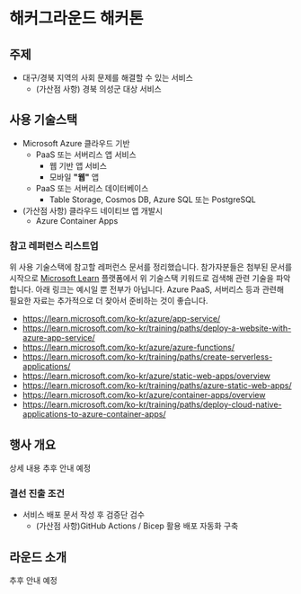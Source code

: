 # 해커그라운드 해커톤

## 주제 

* 대구/경북 지역의 사회 문제를 해결할 수 있는 서비스
    * (가산점 사항) 경북 의성군 대상 서비스

## 사용 기술스택

* Microsoft Azure 클라우드 기반
    * PaaS 또는 서버리스 앱 서비스
        * 웹 기반 앱 서비스
        * 모바일 **"웹"** 앱
    * PaaS 또는 서버리스 데이터베이스
        * Table Storage, Cosmos DB, Azure SQL 또는 PostgreSQL
* (가산점 사항) 클라우드 네이티브 앱 개발시 
    * Azure Container Apps


### 참고 레퍼런스 리스트업

위 사용 기술스택에 참고할 레퍼런스 문서를 정리했습니다. 참가자분들은 첨부된 문서를 시작으로 [Microsoft Learn](https://learn.microsoft.com/ko-kr/) 플랫폼에서 위 기술스택 키워드로 검색해 관련 기술을 파악합니다. 아래 링크는 예시일 뿐 전부가 아닙니다. Azure PaaS, 서버리스 등과 관련해 필요한 자료는 추가적으로 더 찾아서 준비하는 것이 좋습니다.

* https://learn.microsoft.com/ko-kr/azure/app-service/
* https://learn.microsoft.com/ko-kr/training/paths/deploy-a-website-with-azure-app-service/
* https://learn.microsoft.com/ko-kr/azure/azure-functions/
* https://learn.microsoft.com/ko-kr/training/paths/create-serverless-applications/
* https://learn.microsoft.com/ko-kr/azure/static-web-apps/overview
* https://learn.microsoft.com/ko-kr/training/paths/azure-static-web-apps/
* https://learn.microsoft.com/ko-kr/azure/container-apps/overview
* https://learn.microsoft.com/ko-kr/training/paths/deploy-cloud-native-applications-to-azure-container-apps/


## 행사 개요

상세 내용 추후 안내 예정

### 결선 진출 조건

* 서비스 배포 문서 작성 후 검증단 검수
    * (가산점 사항)GitHub Actions / Bicep 활용 배포 자동화 구축



## 라운드 소개

추후 안내 예정

